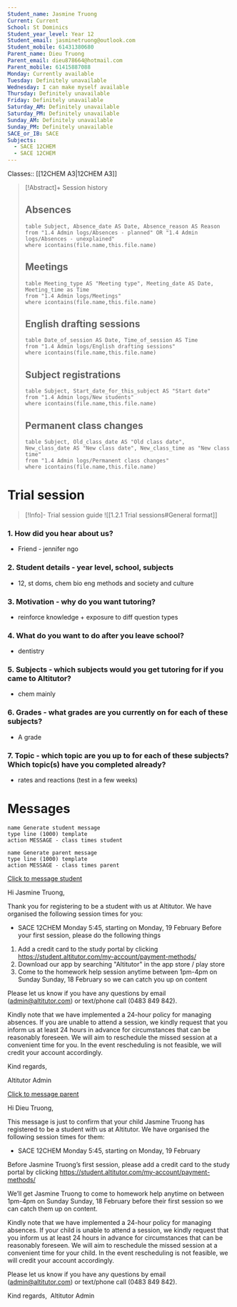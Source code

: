 ```yaml
---
Student_name: Jasmine Truong
Current: Current
School: St Dominics
Student_year_level: Year 12
Student_email: jasminetruong@outlook.com
Student_mobile: 61431380680
Parent_name: Dieu Truong
Parent_email: dieu878664@hotmail.com
Parent_mobile: 61415887088
Monday: Currently available
Tuesday: Definitely unavailable
Wednesday: I can make myself available
Thursday: Definitely unavailable
Friday: Definitely unavailable
Saturday_AM: Definitely unavailable
Saturday_PM: Definitely unavailable
Sunday_AM: Definitely unavailable
Sunday_PM: Definitely unavailable
SACE_or_IB: SACE
Subjects:
  - SACE 12CHEM
  - SACE 12CHEM
---
```


Classes:: [[12CHEM A3|12CHEM A3]]

> [!Abstract]+ Session history
> ## Absences
> ```dataview
> table Subject, Absence_date AS Date, Absence_reason AS Reason
> from "1.4 Admin logs/Absences - planned" OR "1.4 Admin logs/Absences - unexplained"
> where icontains(file.name,this.file.name)
> ```
> 
> ## Meetings
> ```dataview
> table Meeting_type AS "Meeting type", Meeting_date AS Date, Meeting_time as Time
> from "1.4 Admin logs/Meetings" 
> where icontains(file.name,this.file.name)
> ```
> 
> ## English drafting sessions
> ```dataview
> table Date_of_session AS Date, Time_of_session AS Time
> from "1.4 Admin logs/English drafting sessions"
> where icontains(file.name,this.file.name)
> ```
> 
> ## Subject registrations
> ```dataview
> table Subject, Start_date_for_this_subject AS "Start date"
> from "1.4 Admin logs/New students"
> where icontains(file.name,this.file.name)
> ```
> 
> ## Permanent class changes
> ```dataview
> table Subject, Old_class_date AS "Old class date", New_class_date AS "New class date", New_class_time as "New class time"
> from "1.4 Admin logs/Permanent class changes"
> where icontains(file.name,this.file.name)
> 

# Trial session
> [!Info]- Trial session guide
![[1.2.1 Trial sessions#General format]]
### 1. How did you hear about us?
- Friend - jennifer ngo
### 2. **Student details** - year level, school, subjects
- 12, st doms, chem bio eng methods and society and culture
### 3. **Motivation** - why do you want tutoring?
- reinforce knowledge + exposure to diff question types
### 4.  What do you want to do after you leave school?
- dentistry
### 5. **Subjects** - which subjects would you get tutoring for if you came to Altitutor?
- chem mainly
### 6. **Grades** - what grades are you currently on for each of these subjects?
- A grade
### 7.  **Topic** - which topic are you up to for each of these subjects? Which topic(s) have you completed already?
- rates and reactions  (test in a few weeks)

# Messages
```button
name Generate student message
type line (1000) template
action MESSAGE - class times student
```
```button
name Generate parent message
type line (1000) template
action MESSAGE - class times parent
```


[Click to message student](sms:61431380680)

Hi Jasmine Truong, 

Thank you for registering to be a student with us at Altitutor. We have organised the following session times for you:

- SACE 12CHEM Monday 5:45, starting on Monday, 19 February
Before your first session, please do the following things
1. Add a credit card to the study portal by clicking https://student.altitutor.com/my-account/payment-methods/
2. Download our app by searching "Altitutor" in the app store / play store
3. Come to the homework help session anytime between 1pm-4pm on Sunday Sunday, 18 February so we can catch you up on content

Please let us know if you have any questions by email (admin@altitutor.com) or text/phone call (0483 849 842). 

Kindly note that we have implemented a 24-hour policy for managing absences. If you are unable to attend a session, we kindly request that you inform us at least 24 hours in advance for circumstances that can be reasonably foreseen. We will aim to reschedule the missed session at a convenient time for you. In the event rescheduling is not feasible, we will credit your account accordingly.

Kind regards,

Altitutor Admin

[Click to message parent](sms:61415887088)

Hi Dieu Truong, 

This message is just to confirm that your child Jasmine Truong has registered to be a student with us at Altitutor. We have organised the following session times for them:

- SACE 12CHEM Monday 5:45, starting on Monday, 19 February

Before Jasmine Truong’s first session, please add a credit card to the study portal by clicking https://student.altitutor.com/my-account/payment-methods/

We’ll get Jasmine Truong to come to homework help anytime on between 1pm-4pm on Sunday Sunday, 18 February before their first session so we can catch them up on content.

Kindly note that we have implemented a 24-hour policy for managing absences. If your child is unable to attend a session, we kindly request that you inform us at least 24 hours in advance for circumstances that can be reasonably foreseen. We will aim to reschedule the missed session at a convenient time for your child. In the event rescheduling is not feasible, we will credit your account accordingly.

Please let us know if you have any questions by email (admin@altitutor.com) or text/phone call (0483 849 842). 

Kind regards, 
Altitutor Admin